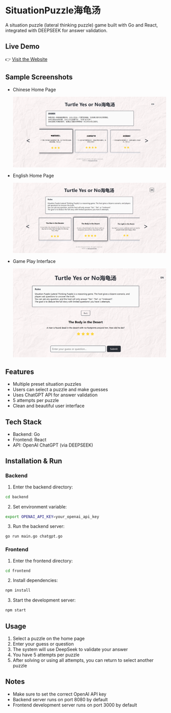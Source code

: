 # SituationPuzzle海龟汤

A situation puzzle (lateral thinking puzzle) game built with Go and React, integrated with DEEPSEEK for answer validation.

## Live Demo

👉 [Visit the Website](https://situationpuzzle.pages.dev/)

## Sample Screenshots

- Chinese Home Page
  
  ![sample](frontend/public/pics/sample.png)

- English Home Page
  
  ![sample2](frontend/public/pics/sample2.png)

- Game Play Interface
  
  ![sample3](frontend/public/pics/sample3.png)

## Features

- Multiple preset situation puzzles
- Users can select a puzzle and make guesses
- Uses ChatGPT API for answer validation
- 5 attempts per puzzle
- Clean and beautiful user interface

## Tech Stack

- Backend: Go
- Frontend: React
- API: OpenAI ChatGPT (via DEEPSEEK)

## Installation & Run

### Backend

1. Enter the backend directory:
```bash
cd backend
```

2. Set environment variable:
```bash
export OPENAI_API_KEY=your_openai_api_key
```

3. Run the backend server:
```bash
go run main.go chatgpt.go
```

### Frontend

1. Enter the frontend directory:
```bash
cd frontend
```

2. Install dependencies:
```bash
npm install
```

3. Start the development server:
```bash
npm start
```

## Usage

1. Select a puzzle on the home page
2. Enter your guess or question
3. The system will use DeepSeek to validate your answer
4. You have 5 attempts per puzzle
5. After solving or using all attempts, you can return to select another puzzle

## Notes

- Make sure to set the correct OpenAI API key
- Backend server runs on port 8080 by default
- Frontend development server runs on port 3000 by default 
